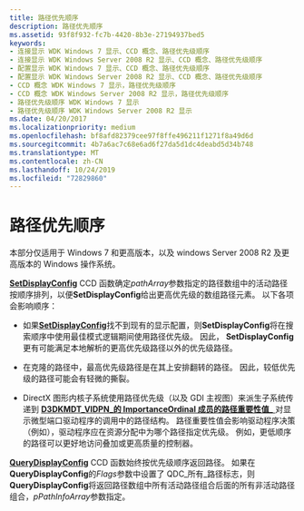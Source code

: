```yaml
---
title: 路径优先顺序
description: 路径优先顺序
ms.assetid: 93f8f932-fc7b-4420-8b3e-27194937bed5
keywords:
- 连接显示 WDK Windows 7 显示、CCD 概念、路径优先级顺序
- 连接显示 WDK Windows Server 2008 R2 显示、CCD 概念、路径优先级顺序
- 配置显示 WDK Windows 7 显示、CCD 概念、路径优先级顺序
- 配置显示 WDK Windows Server 2008 R2 显示、CCD 概念、路径优先级顺序
- CCD 概念 WDK Windows 7 显示，路径优先级顺序
- CCD 概念 WDK Windows Server 2008 R2 显示，路径优先级顺序
- 路径优先级顺序 WDK Windows 7 显示
- 路径优先级顺序 WDK Windows Server 2008 R2 显示
ms.date: 04/20/2017
ms.localizationpriority: medium
ms.openlocfilehash: bf8afd82379cee97f8ffe496211f1271f8a49d6d
ms.sourcegitcommit: 4b7a6ac7c68e6ad6f27da5d1dc4deabd5d34b748
ms.translationtype: MT
ms.contentlocale: zh-CN
ms.lasthandoff: 10/24/2019
ms.locfileid: "72829860"
---
```

# <a name="path-priority-order"></a>路径优先顺序


本部分仅适用于 Windows 7 和更高版本，以及 windows Server 2008 R2 及更高版本的 Windows 操作系统。

[**SetDisplayConfig**](https://docs.microsoft.com/windows/desktop/api/winuser/nf-winuser-setdisplayconfig) CCD 函数确定*pathArray*参数指定的路径数组中的活动路径按顺序排列，以便**SetDisplayConfig**给出更高优先级的数组路径元素。 以下各项会影响顺序：

-   如果[**SetDisplayConfig**](https://docs.microsoft.com/windows/desktop/api/winuser/nf-winuser-setdisplayconfig)找不到现有的显示配置，则**SetDisplayConfig**将在搜索顺序中使用最佳模式逻辑期间使用路径优先级。 因此， **SetDisplayConfig**更有可能满足本地解析的更高优先级路径以外的优先级路径。

-   在克隆的路径中，最高优先级路径是在其上安排翻转的路径。 因此，较低优先级的路径可能会有轻微的撕裂。

-   DirectX 图形内核子系统使用路径优先级（以及 GDI 主视图）来派生子系统传递到 [**D3DKMDT\_VIDPN\_的 ImportanceOrdinal 成员的路径重要性值\_** ](https://docs.microsoft.com/windows-hardware/drivers/ddi/d3dkmdt/ns-d3dkmdt-_d3dkmdt_vidpn_present_path)对显示微型端口驱动程序的调用中的路径结构。 路径重要性值会影响驱动程序决策（例如），驱动程序应在资源分配中为哪个路径指定优先级。 例如，更低顺序的路径可以更好地访问叠加或更高质量的控制器。

[**QueryDisplayConfig**](https://docs.microsoft.com/windows/desktop/api/winuser/nf-winuser-querydisplayconfig) CCD 函数始终按优先级顺序返回路径。 如果在**QueryDisplayConfig**的*Flags*参数中设置了 QDC\_所有\_路径标志，则**QueryDisplayConfig**将返回路径数组中所有活动路径组合后面的所有非活动路径组合，*pPathInfoArray*参数指定。

 

 





